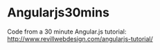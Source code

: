 Angularjs30mins
===============

Code from a 30 minute Angular.js tutorial: http://www.revillwebdesign.com/angularjs-tutorial/
